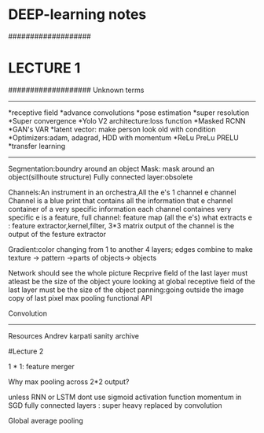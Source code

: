 # DEEP-learning notes
###################
#    LECTURE 1   #
###################
Unknown terms
_____________________________________________
*receptive field
*advance convolutions
*pose estimation
*super resolution
*Super convergence
*Yolo V2 architecture:loss function
*Masked RCNN
*GAN's VAR
*latent vector: make person look old with condition
*Optimizers:adam, adagrad, HDD with momentum 
*ReLu PreLu PRELU
*transfer learning
_______________________________________________________________ 
Segmentation:boundry around an object
Mask: mask around an object(sillhoute structure)
Fully connected layer:obsolete

Channels:An instrument in an orchestra,All the e's 1 channel e channel 
Channel is a blue print that contains all the information that 
e channel container of a very specific information
each channel containes very specific
e is a feature, full channel: feature map (all the e's)
what extracts e : feature extractor,kernel,filter, 3*3 matrix
output of the channel is the output of the festure extractor


Gradient:color changing from 1 to another
4 layers; edges combine to make texture -> pattern ->parts of objects-> objects

Network should see the whole picture
Recprive field of the last layer must atleast be the size of the object youre looking at
global receptive field of the last layer must be the size of the object
panning:going outside the image copy of last pixel
max pooling
functional API
 
Convolution


_____________________________________________________________
Resources
Andrev karpati
sanity archive



#Lecture 2

1 * 1: feature merger

Why max pooling across 2*2 output?

unless RNN or LSTM dont use sigmoid activation function
momentum in SGD
 fully connected layers : super heavy replaced by convolution
  
  Global average pooling
  
  

 
